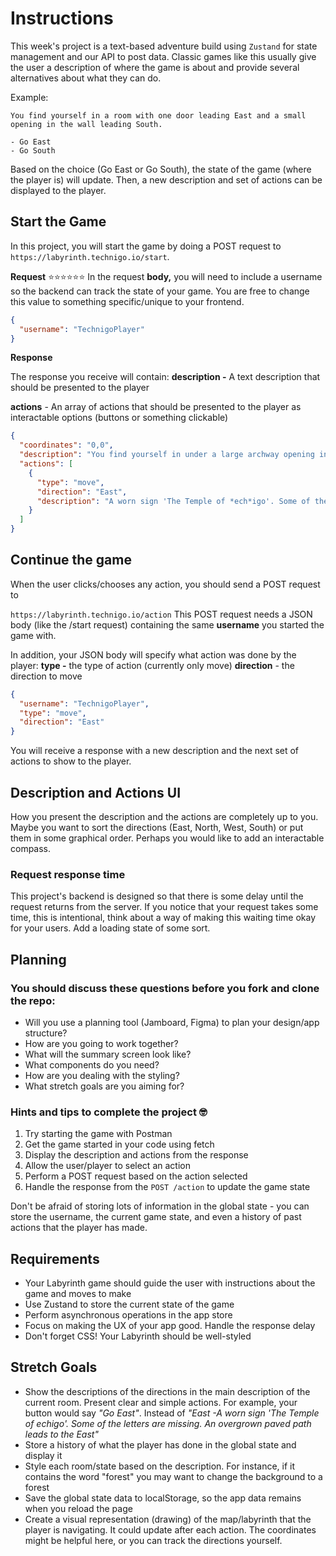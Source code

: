 # Instructions
This week's project is a text-based adventure build using `Zustand` for state management and our API to post data. Classic games like this usually give the user a description of where the game is about and provide several alternatives about what they can do.

Example:

```text
You find yourself in a room with one door leading East and a small
opening in the wall leading South.

- Go East
- Go South
```

Based on the choice (Go East or Go South), the state of the game (where the player is) will update. Then, a new description and set of actions can be displayed to the player.

## Start the Game

In this project, you will start the game by doing a POST request to `https://labyrinth.technigo.io/start`.

**Request**
⭐⭐⭐⭐⭐⭐
In the request **body,** you will need to include a username so the backend can track the state of your game. You are free to change this value to something specific/unique to your frontend.

```json
{
  "username": "TechnigoPlayer"
}
```

**Response**

The response you receive will contain:
**description -** A text description that should be presented to the player

**actions** - An array of actions that should be presented to the player as interactable options (buttons or something clickable)

```json
{
  "coordinates": "0,0",
  "description": "You find yourself in under a large archway opening into a cavern.  A sense of purpose fills you.",
  "actions": [
    {
      "type": "move",
      "direction": "East",
      "description": "A worn sign 'The Temple of *ech*igo'. Some of the letters are missing. An overgrown paved path leads to the East"
    }
  ]
}
```

## Continue the game

When the user clicks/chooses any action, you should send a POST request to

`https://labyrinth.technigo.io/action`
This POST request needs a JSON body (like the /start request) containing the same **username** you started the game with.

In addition, your JSON body will specify what action was done by the player:
**type -** the type of action (currently only move)
**direction** - the direction to move

```json
{
  "username": "TechnigoPlayer",
  "type": "move",
  "direction": "East"
}
```

You will receive a response with a new description and the next set of actions to show to the player.


## Description and Actions UI

How you present the description and the actions are completely up to you. Maybe you want to sort the directions (East, North, West, South) or put them in some graphical order. Perhaps you would like to add an interactable compass.

### Request response time

This project's backend is designed so that there is some delay until the request returns from the server. If you notice that your request takes some time, this is intentional, think about a way of making this waiting time okay for your users. Add a loading state of some sort.

## Planning

### You should discuss these questions before you fork and clone the repo:

- Will you use a planning tool (Jamboard, Figma) to plan your design/app structure?
- How are you going to work together?
- What will the summary screen look like?
- What components do you need?
- How are you dealing with the styling?
- What stretch goals are you aiming for?


### Hints and tips to complete the project 🤓

1. Try starting the game with Postman
2. Get the game started in your code using fetch
3. Display the description and actions from the response
4. Allow the user/player to select an action
5. Perform a POST request based on the action selected
6. Handle the response from the `POST /action` to update the game state

Don't be afraid of storing lots of information in the global state - you can store the username, the current game state, and even a history of past actions that the player has made.

## Requirements
- Your Labyrinth game should guide the user with instructions about the game and moves to make
- Use Zustand to store the current state of the game
- Perform asynchronous operations in the app store
- Focus on making the UX of your app good. Handle the response delay
- Don't forget CSS! Your Labyrinth should be well-styled


## Stretch Goals
- Show the descriptions of the directions in the main description of the current room. Present clear and simple actions. For example, your button would say *"Go East"*.  Instead of *"East -A worn sign 'The Temple of *ech*igo'. Some of the letters are missing. An overgrown paved path leads to the East"*
- Store a history of what the player has done in the global state and display it
- Style each room/state based on the description. For instance, if it contains the word "forest" you may want to change the background to a forest
- Save the global state data to localStorage, so the app data remains when you reload the page
- Create a visual representation (drawing) of the map/labyrinth that the player is navigating. It could update after each action. The coordinates might be helpful here, or you can track the directions yourself.